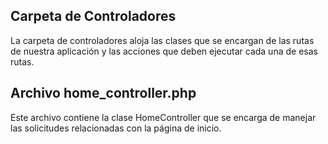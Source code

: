 ## Carpeta de Controladores

La carpeta de controladores aloja las clases que se encargan de las rutas de nuestra aplicación y las acciones que deben ejecutar cada una de esas rutas.

## Archivo home_controller.php

Este archivo contiene la clase HomeController que se encarga de manejar las solicitudes relacionadas con la página de inicio.


